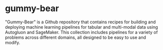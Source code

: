 # gummy-bear
"Gummy-Bear" is a Github repository that contains recipes for building and deploying machine learning pipelines for tabular and multi-modal data using Autogluon and SageMaker. This collection includes pipelines for a variety of problems across different domains, all designed to be easy to use and modify.
